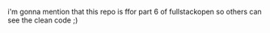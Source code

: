 i'm gonna mention that this repo is ffor part 6 of fullstackopen so others can see the clean code ;)